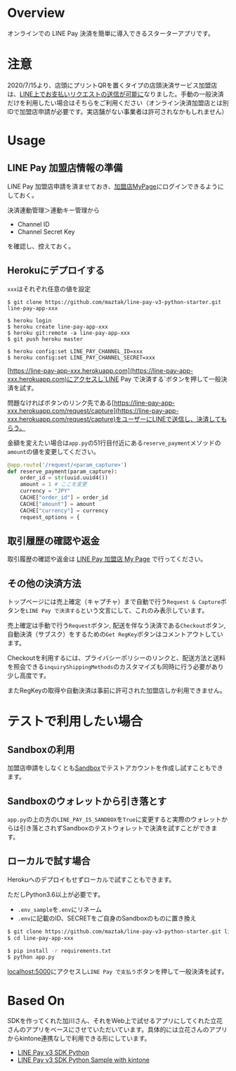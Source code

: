 # Overview

オンラインでの LINE Pay 決済を簡単に導入できるスターターアプリです。

# 注意

2020/7/15より、店頭にプリントQRを置くタイプの店頭決済サービス加盟店は、[LINE上でお支払いリクエストの送信が可能に](http://pay-merchant-blog.line.me/archives/25349264.html)なりました。手動の一般決済だけを利用したい場合はそちらをご利用ください（オンライン決済加盟店とは別IDで加盟店申請が必要です。実店舗がない事業者は許可されなかもしれません）

# Usage

## LINE Pay 加盟店情報の準備

LINE Pay 加盟店申請を済ませておき、[加盟店MyPage](https://pay.line.me/portal/jp/mypage)にログインできるようにしておく。

決済連動管理＞連動キー管理から

* Channel ID
* Channel Secret Key

を確認し、控えておく。


## Herokuにデプロイする

`xxx`はそれぞれ任意の値を設定

```
$ git clone https://github.com/maztak/line-pay-v3-python-starter.git line-pay-app-xxx

$ heroku login
$ heroku create line-pay-app-xxx
$ heroku git:remote -a line-pay-app-xxx
$ git push heroku master

$ heroku config:set LINE_PAY_CHANNEL_ID=xxx
$ heroku config:set LINE_PAY_CHANNEL_SECRET=xxx
```

[https://line-pay-app-xxx.herokuapp.com](https://line-pay-app-xxx.herokuapp.com)にアクセスし`LINE Pay で決済する`ボタンを押して一般決済を試す。

問題なければボタンのリンク先である[https://line-pay-app-xxx.herokuapp.com/request/capture](https://line-pay-app-xxx.herokuapp.com/request/capture)をユーザーにLINEで送信し、決済してもらう。

金額を変えたい場合は`app.py`の51行目付近にある`reserve_payment`メソッドの`amount`の値を変更してください。

```app.py
@app.route('/request/<param_capture>')
def reserve_payment(param_capture):
    order_id = str(uuid.uuid4())
    amount = 1 # ここを変更
    currency = "JPY"
    CACHE["order_id"] = order_id
    CACHE["amount"] = amount
    CACHE["currency"] = currency
    request_options = {

```

## 取引履歴の確認や返金

取引履歴の確認や返金は [LINE Pay 加盟店 My Page](https://pay.line.me/portal/jp/mypage) で行ってください。

## その他の決済方法

トップページには売上確定（キャプチャ）まで自動で行う`Request & Capture`ボタンを`LINE Pay で決済する`という文言にして、これのみ表示しています。

売上確定は手動で行う`Request`ボタン, 配送を伴なう決済である`Checkout`ボタン, 自動決済（サブスク）をするための`Get RegKey`ボタンはコメントアウトしています。

Checkoutを利用するには、プライバシーポリシーのリンクと、配送方法と送料を照会できる`inquiryShippingMethods`のカスタマイズも同時に行う必要があり少し高度です。

またRegKeyの取得や自動決済は事前に許可された加盟店しか利用できません。

# テストで利用したい場合

## Sandboxの利用

加盟店申請をしなくとも[Sandbox](https://pay.line.me/jp/developers/techsupport/sandbox/testflow?locale=ja_JP)でテストアカウントを作成し試すこともできます。

## Sandboxのウォレットから引き落とす

`app.py`の上の方の`LINE_PAY_IS_SANDBOX`を`True`に変更すると実際のウォレットからは引き落とされずSandboxのテストウォレットで決済を試すことができます。

## ローカルで試す場合

Herokuへのデプロイもせずローカルで試すこともできます。

ただしPython3.6以上が必要です。

* `.env_sample`を`.env`にリネーム
* `.env`に記載のID、SECRETをご自身のSandboxのものに置き換え

```bash
$ git clone https://github.com/maztak/line-pay-v3-python-starter.git line-pay-app-xxx
$ cd line-pay-app-xxx

$ pip install -r requirements.txt
$ python app.py
```

[localhost:5000](localhost:5000)にアクセスし`LINE Pay で支払う`ボタンを押して一般決済を試す。

# Based On

SDKを作ってくれた加川さん、それをWeb上で試せるアプリにしてくれた立花さんのアプリをベースにさせていただいています。具体的には立花さんのアプリからkintone連携なしで利用できる形にしています。

* [LINE Pay v3 SDK Python](https://github.com/sumihiro3/line-pay-sdk-python)
* [LINE Pay v3 SDK Python Sample with kintone](https://github.com/stachibana/line-pay-v3-python-sdk-sample)